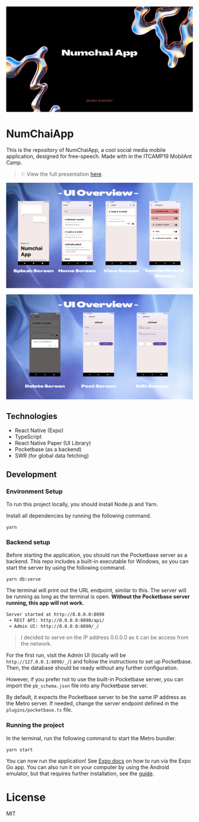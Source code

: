 ![Website Screenshot](./presentation/cover.png)

# NumChaiApp


This is the repository of NumChaiApp, a cool social media mobile application, designed for free-speech. Made with in the ITCAMP19 MobilAnt Camp.

> ✨ View the full presentation [here](./presentation/presentation.pdf).

![UI Overview 1](./presentation/ui-screenshot-1.png)

![UI Overview 2](./presentation/ui-screenshot-2.png)

## Technologies
- React Native (Expo)
- TypeScript
- React Native Paper (UI Library)
- Pocketbase (as a backend)
- SWR (for global data fetching)

## Development

### Environment Setup

To run this project locally, you should install Node.js and Yarn.

Install all dependencies by running the following command.

```
yarn
```

### Backend setup

Before starting the application, you should run the Pocketbase server as a backend. This repo includes a built-in executable for Windows, so you can start the server by using the following command.

```
yarn db:serve
```

The terminal will print out the URL endpoint, similar to this. The server will be running as long as the terminal is open. **Without the Pocketbase server running, this app will not work.**

```
Server started at http://0.0.0.0:8090
 ➜ REST API: http://0.0.0.0:8090/api/
 ➜ Admin UI: http://0.0.0.0:8090/_/
```

> I decided to serve on the IP address 0.0.0.0 as it can be access from the network.

For the first run, visit the Admin UI (locally will be `http://127.0.0.1:8090/_/`) and follow the instructions to set up Pocketbase. Then, the database should be ready without any further configuration.

However, if you prefer not to use the built-in Pocketbase server, you can import the `pb_schema.json` file into any Pocketbase server. 

By default, it expects the Pocketbase server to be the same IP address as the Metro server. If needed, change the server endpoint defined in the `plugins/pocketbase.ts` file.

### Running the project

In the terminal, run the following command to start the Metro bundler.

```
yarn start
```

You can now run the application! See [Expo docs](https://docs.expo.dev/workflow/run-on-device/) on how to run via the Expo Go app. You can also run it on your computer by using the Android emulator, but that requires further installation, see the [guide](https://docs.expo.dev/workflow/android-studio-emulator/).

# License

MIT